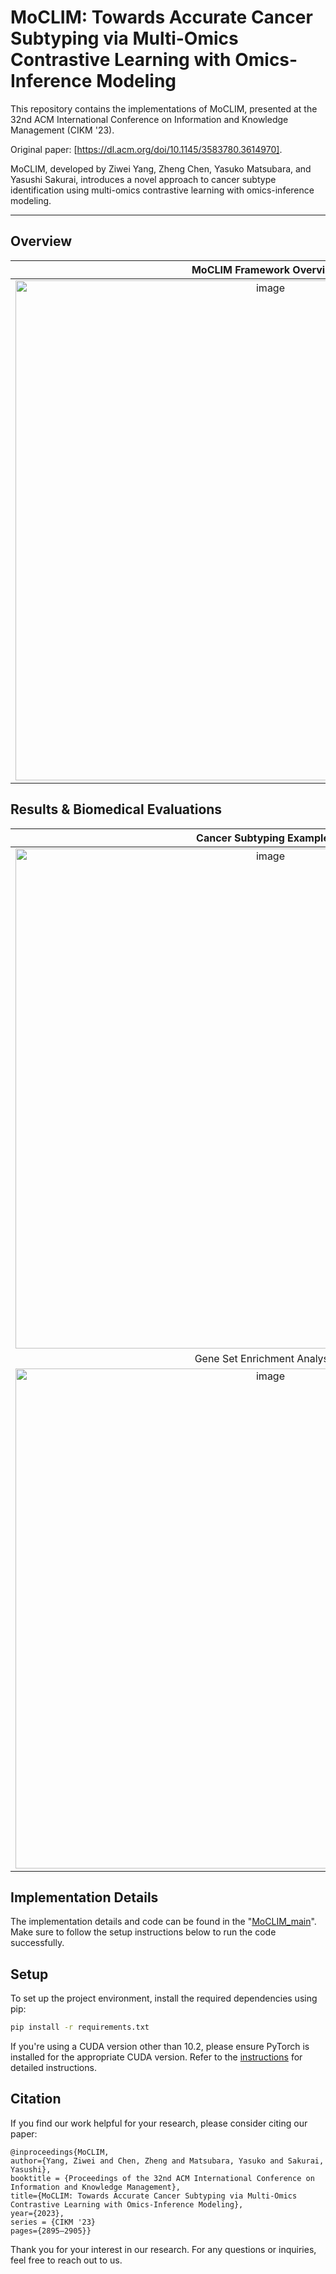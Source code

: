 # MoCLIM: Towards Accurate Cancer Subtyping via Multi-Omics Contrastive Learning with Omics-Inference Modeling

This repository contains the implementations of MoCLIM, presented at the 32nd ACM International Conference on Information and Knowledge Management (CIKM '23).

Original paper: [https://dl.acm.org/doi/10.1145/3583780.3614970].

MoCLIM, developed by Ziwei Yang, Zheng Chen, Yasuko Matsubara, and Yasushi Sakurai, introduces a novel approach to cancer subtype identification using multi-omics contrastive learning with omics-inference modeling. 

---------------------------------------------------------------------------------------------------------------------


## Overview

MoCLIM Framework Overview|
:-------------------------:|
| <img width="800" alt="image" src="https://github.com/yangziwei96/MoCLIM/blob/main/OV.png">


## Results & Biomedical Evaluations

Cancer Subtyping Examples|
:-------------------------:|
| <img width="800" alt="image" src="https://github.com/yangziwei96/MoCLIM/blob/main/6_subtype.png">
Gene Set Enrichment Analysis|
| <img width="800" alt="image" src="https://github.com/yangziwei96/MoCLIM/blob/main/gsea.png">


## Implementation Details

The implementation details and code can be found in the "[MoCLIM_main](https://github.com/yangziwei96/CIKM23/blob/main/MoCLIM_main.ipynb)". 
Make sure to follow the setup instructions below to run the code successfully.


## Setup

To set up the project environment, install the required dependencies using pip:

```bash
pip install -r requirements.txt
```

If you're using a CUDA version other than 10.2, please ensure PyTorch is installed for the appropriate CUDA version. Refer to the [instructions](https://pytorch.org/get-started/locally/) for detailed instructions.


## Citation
If you find our work helpful for your research, please consider citing our paper:

    @inproceedings{MoCLIM,
  	author={Yang, Ziwei and Chen, Zheng and Matsubara, Yasuko and Sakurai, Yasushi},
  	booktitle = {Proceedings of the 32nd ACM International Conference on Information and Knowledge Management}, 
  	title={MoCLIM: Towards Accurate Cancer Subtyping via Multi-Omics Contrastive Learning with Omics-Inference Modeling}, 
  	year={2023},
  	series = {CIKM '23}
  	pages={2895–2905}}

Thank you for your interest in our research. For any questions or inquiries, feel free to reach out to us.
